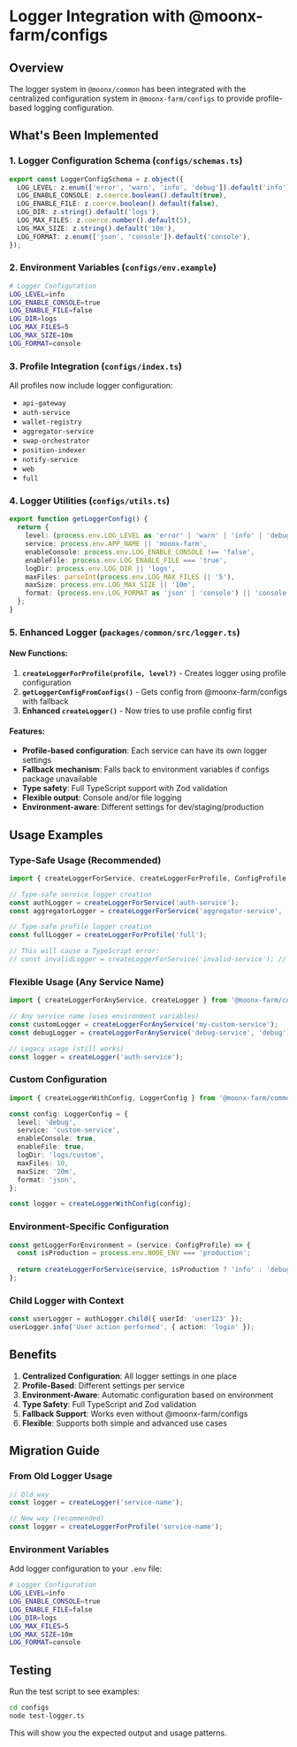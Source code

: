 # Logger Integration with @moonx-farm/configs

## Overview

The logger system in `@moonx/common` has been integrated with the centralized configuration system in `@moonx-farm/configs` to provide profile-based logging configuration.

## What's Been Implemented

### 1. Logger Configuration Schema (`configs/schemas.ts`)

```typescript
export const LoggerConfigSchema = z.object({
  LOG_LEVEL: z.enum(['error', 'warn', 'info', 'debug']).default('info'),
  LOG_ENABLE_CONSOLE: z.coerce.boolean().default(true),
  LOG_ENABLE_FILE: z.coerce.boolean().default(false),
  LOG_DIR: z.string().default('logs'),
  LOG_MAX_FILES: z.coerce.number().default(5),
  LOG_MAX_SIZE: z.string().default('10m'),
  LOG_FORMAT: z.enum(['json', 'console']).default('console'),
});
```

### 2. Environment Variables (`configs/env.example`)

```bash
# Logger Configuration
LOG_LEVEL=info
LOG_ENABLE_CONSOLE=true
LOG_ENABLE_FILE=false
LOG_DIR=logs
LOG_MAX_FILES=5
LOG_MAX_SIZE=10m
LOG_FORMAT=console
```

### 3. Profile Integration (`configs/index.ts`)

All profiles now include logger configuration:
- `api-gateway`
- `auth-service`
- `wallet-registry`
- `aggregator-service`
- `swap-orchestrator`
- `position-indexer`
- `notify-service`
- `web`
- `full`

### 4. Logger Utilities (`configs/utils.ts`)

```typescript
export function getLoggerConfig() {
  return {
    level: (process.env.LOG_LEVEL as 'error' | 'warn' | 'info' | 'debug') || 'info',
    service: process.env.APP_NAME || 'moonx-farm',
    enableConsole: process.env.LOG_ENABLE_CONSOLE !== 'false',
    enableFile: process.env.LOG_ENABLE_FILE === 'true',
    logDir: process.env.LOG_DIR || 'logs',
    maxFiles: parseInt(process.env.LOG_MAX_FILES || '5'),
    maxSize: process.env.LOG_MAX_SIZE || '10m',
    format: (process.env.LOG_FORMAT as 'json' | 'console') || 'console',
  };
}
```

### 5. Enhanced Logger (`packages/common/src/logger.ts`)

#### New Functions:

1. **`createLoggerForProfile(profile, level?)`** - Creates logger using profile configuration
2. **`getLoggerConfigFromConfigs()`** - Gets config from @moonx-farm/configs with fallback
3. **Enhanced `createLogger()`** - Now tries to use profile config first

#### Features:

- **Profile-based configuration**: Each service can have its own logger settings
- **Fallback mechanism**: Falls back to environment variables if configs package unavailable
- **Type safety**: Full TypeScript support with Zod validation
- **Flexible output**: Console and/or file logging
- **Environment-aware**: Different settings for dev/staging/production

## Usage Examples

### Type-Safe Usage (Recommended)

```typescript
import { createLoggerForService, createLoggerForProfile, ConfigProfile } from '@moonx-farm/common';

// Type-safe service logger creation
const authLogger = createLoggerForService('auth-service');
const aggregatorLogger = createLoggerForService('aggregator-service', 'debug');

// Type-safe profile logger creation
const fullLogger = createLoggerForProfile('full');

// This will cause a TypeScript error:
// const invalidLogger = createLoggerForService('invalid-service'); // ❌ Error
```

### Flexible Usage (Any Service Name)

```typescript
import { createLoggerForAnyService, createLogger } from '@moonx-farm/common';

// Any service name (uses environment variables)
const customLogger = createLoggerForAnyService('my-custom-service');
const debugLogger = createLoggerForAnyService('debug-service', 'debug');

// Legacy usage (still works)
const logger = createLogger('auth-service');
```

### Custom Configuration

```typescript
import { createLoggerWithConfig, LoggerConfig } from '@moonx-farm/common';

const config: LoggerConfig = {
  level: 'debug',
  service: 'custom-service',
  enableConsole: true,
  enableFile: true,
  logDir: 'logs/custom',
  maxFiles: 10,
  maxSize: '20m',
  format: 'json',
};

const logger = createLoggerWithConfig(config);
```

### Environment-Specific Configuration

```typescript
const getLoggerForEnvironment = (service: ConfigProfile) => {
  const isProduction = process.env.NODE_ENV === 'production';
  
  return createLoggerForService(service, isProduction ? 'info' : 'debug');
};
```

### Child Logger with Context

```typescript
const userLogger = authLogger.child({ userId: 'user123' });
userLogger.info('User action performed', { action: 'login' });
```

## Benefits

1. **Centralized Configuration**: All logger settings in one place
2. **Profile-Based**: Different settings per service
3. **Environment-Aware**: Automatic configuration based on environment
4. **Type Safety**: Full TypeScript and Zod validation
5. **Fallback Support**: Works even without @moonx-farm/configs
6. **Flexible**: Supports both simple and advanced use cases

## Migration Guide

### From Old Logger Usage

```typescript
// Old way
const logger = createLogger('service-name');

// New way (recommended)
const logger = createLoggerForProfile('service-name');
```

### Environment Variables

Add logger configuration to your `.env` file:

```bash
# Logger Configuration
LOG_LEVEL=info
LOG_ENABLE_CONSOLE=true
LOG_ENABLE_FILE=false
LOG_DIR=logs
LOG_MAX_FILES=5
LOG_MAX_SIZE=10m
LOG_FORMAT=console
```

## Testing

Run the test script to see examples:

```bash
cd configs
node test-logger.ts
```

This will show you the expected output and usage patterns. 